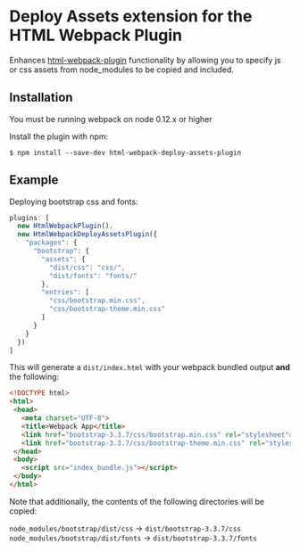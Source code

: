 Deploy Assets extension for the HTML Webpack Plugin
========================================

Enhances [html-webpack-plugin](https://github.com/ampedandwired/html-webpack-plugin)
functionality by allowing you to specify js or css assets from node_modules to be copied and included.

Installation
------------
You must be running webpack on node 0.12.x or higher

Install the plugin with npm:
```shell
$ npm install --save-dev html-webpack-deploy-assets-plugin
```

Example
-------
Deploying bootstrap css and fonts:

```javascript
plugins: [
  new HtmlWebpackPlugin(),
  new HtmlWebpackDeployAssetsPlugin({
    "packages": {
      "bootstrap": {
        "assets": {
          "dist/css": "css/",
          "dist/fonts": "fonts/"
        },
        "entries": [
          "css/bootstrap.min.css",
          "css/bootstrap-theme.min.css"
        ]
      }
    }
  })
]
```

This will generate a `dist/index.html` with your webpack bundled output **and** the following:

```html
<!DOCTYPE html>
<html>
 <head>
   <meta charset="UTF-8">
   <title>Webpack App</title>
   <link href="bootstrap-3.3.7/css/bootstrap.min.css" rel="stylesheet">
   <link href="bootstrap-3.3.7/css/bootstrap-theme.min.css" rel="stylesheet">
 </head>
 <body>
   <script src="index_bundle.js"></script>
 </body>
</html>
```

Note that additionally, the contents of the following directories will be copied:

`node_modules/bootstrap/dist/css` -> `dist/bootstrap-3.3.7/css`
`node_modules/bootstrap/dist/fonts` -> `dist/bootstrap-3.3.7/fonts`